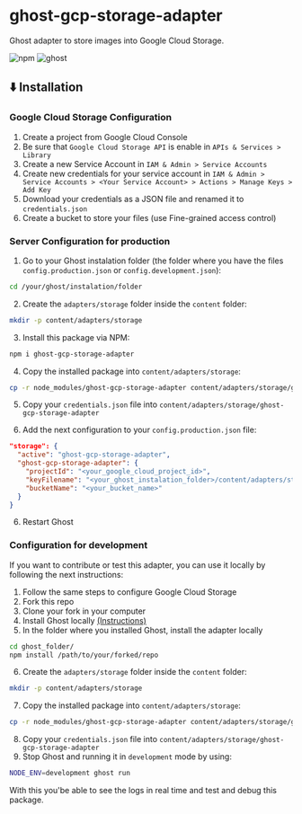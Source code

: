 # ghost-gcp-storage-adapter
Ghost adapter to store images into Google Cloud Storage.

![npm](https://img.shields.io/npm/v/ghost-gcp-storage-adapter?color=blue&label=NPM%20Version)
![ghost](https://img.shields.io/badge/Ghost%20Version-5.x-blue)

## :arrow_down: Installation
### Google Cloud Storage Configuration
1. Create a project from Google Cloud Console
2. Be sure that `Google Cloud Storage API` is enable in `APIs & Services > Library`
3. Create a new Service Account in `IAM & Admin > Service Accounts`
4. Create new credentials for your service account in `IAM & Admin > Service Accounts > <Your Service Account> > Actions > Manage Keys > Add Key`
5. Download your credentials as a JSON file and renamed it to `credentials.json`
6. Create a bucket to store your files (use Fine-grained access control)

### Server Configuration for production
1. Go to your Ghost instalation folder (the folder where you have the files `config.production.json` or `config.development.json`):
```bash
cd /your/ghost/instalation/folder
```

2. Create the `adapters/storage` folder inside the `content` folder:
```bash
mkdir -p content/adapters/storage
```

3. Install this package via NPM:
```bash
npm i ghost-gcp-storage-adapter
```

4. Copy the installed package into `content/adapters/storage`:
```bash
cp -r node_modules/ghost-gcp-storage-adapter content/adapters/storage/ghost-gcp-storage-adapter
```

5. Copy your `credentials.json` file into `content/adapters/storage/ghost-gcp-storage-adapter`

7. Add the next configuration to your `config.production.json` file:
```json
"storage": {
  "active": "ghost-gcp-storage-adapter",
  "ghost-gcp-storage-adapter": {
    "projectId": "<your_google_cloud_project_id>",
    "keyFilename": "<your_ghost_instalation_folder>/content/adapters/storage/ghost-gcp-storage-adapter/credentials.json",
    "bucketName": "<your_bucket_name>"
  }
}
```

6. Restart Ghost

### Configuration for development
If you want to contribute or test this adapter, you can use it locally by following the next instructions:

1. Follow the same steps to configure Google Cloud Storage
2. Fork this repo
3. Clone your fork in your computer
4. Install Ghost locally [(Instructions)](https://ghost.org/docs/install/local/)
5. In the folder where you installed Ghost, install the adapter locally
```bash
cd ghost_folder/
npm install /path/to/your/forked/repo
```
6. Create the `adapters/storage` folder inside the `content` folder:
```bash
mkdir -p content/adapters/storage
```
7. Copy the installed package into `content/adapters/storage`:
```bash
cp -r node_modules/ghost-gcp-storage-adapter content/adapters/storage/ghost-gcp-storage-adapter
```
8. Copy your `credentials.json` file into `content/adapters/storage/ghost-gcp-storage-adapter`
9. Stop Ghost and running it in `development` mode by using:
```bash
NODE_ENV=development ghost run
```

With this you'be able to see the logs in real time and test and debug this package.
